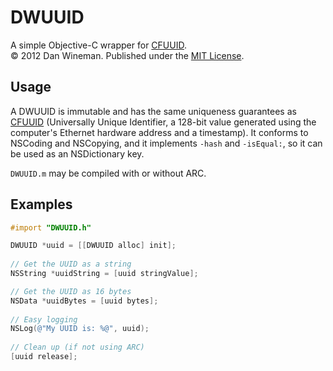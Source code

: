 DWUUID
======

A simple Objective-C wrapper for [CFUUID][CFUUID].<br>
© 2012 Dan Wineman. Published under the [MIT License](http://www.opensource.org/licenses/MIT).

Usage
-----

A DWUUID is immutable and has the same uniqueness guarantees as [CFUUID][CFUUID] (Universally Unique Identifier, a 128-bit value generated using the computer's Ethernet hardware address and a timestamp). It conforms to NSCoding and NSCopying, and it implements `-hash` and `-isEqual:`, so it can be used as an NSDictionary key.

`DWUUID.m` may be compiled with or without ARC.

Examples
--------

```objective-c
#import "DWUUID.h"

DWUUID *uuid = [[DWUUID alloc] init];
    
// Get the UUID as a string
NSString *uuidString = [uuid stringValue];

// Get the UUID as 16 bytes
NSData *uuidBytes = [uuid bytes];
    
// Easy logging
NSLog(@"My UUID is: %@", uuid);
    
// Clean up (if not using ARC)
[uuid release];
```

[CFUUID]: https://developer.apple.com/library/mac/#documentation/CoreFoundation/Reference/CFUUIDRef/Reference/reference.html
